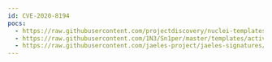 ```yaml
---
id: CVE-2020-8194
pocs:
  - https://raw.githubusercontent.com/projectdiscovery/nuclei-templates/master/cves/2020/CVE-2020-8194.yaml
  - https://raw.githubusercontent.com/1N3/Sn1per/master/templates/active/CVE-2020-8194_-_Citrix_ADC_NetScaler_Gateway_Reflected_Code_Injection.sh
  - https://raw.githubusercontent.com/jaeles-project/jaeles-signatures/master/cves/citrix-code-injection-cve-2020-8194.yaml
---
```


